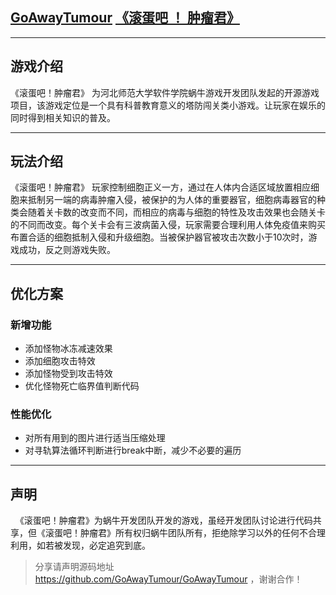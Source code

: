 ## [GoAwayTumour](http://123.206.72.234) [《滚蛋吧 ！ 肿瘤君》](http://123.206.72.234)
***
## 游戏介绍
   《滚蛋吧！肿瘤君》 为河北师范大学软件学院蜗牛游戏开发团队发起的开源游戏项目，该游戏定位是一个具有科普教育意义的塔防闯关类小游戏。让玩家在娱乐的同时得到相关知识的普及。
***
## 玩法介绍
   《滚蛋吧！肿瘤君》 玩家控制细胞正义一方，通过在人体内合适区域放置相应细胞来抵制另一端的病毒肿瘤入侵，被保护的为人体的重要器官，细胞病毒器官的种类会随着关卡数的改变而不同，而相应的病毒与细胞的特性及攻击效果也会随关卡的不同而改变。每个关卡会有三波病菌入侵，玩家需要合理利用人体免疫值来购买布置合适的细胞抵制入侵和升级细胞。当被保护器官被攻击次数小于10次时，游戏成功，反之则游戏失败。
***
## 优化方案
### 新增功能
* 添加怪物冰冻减速效果
* 添加细胞攻击特效
* 添加怪物受到攻击特效
* 优化怪物死亡临界值判断代码
### 性能优化
* 对所有用到的图片进行适当压缩处理
* 对寻轨算法循环判断进行break中断，减少不必要的遍历
***
## 声明
   《滚蛋吧！肿瘤君》为蜗牛开发团队开发的游戏，虽经开发团队讨论进行代码共享，但《滚蛋吧！肿瘤君》所有权归蜗牛团队所有，拒绝除学习以外的任何不合理利用，如若被发现，必定追究到底。     
   >分享请声明源码地址 https://github.com/GoAwayTumour/GoAwayTumour ，谢谢合作！
        

